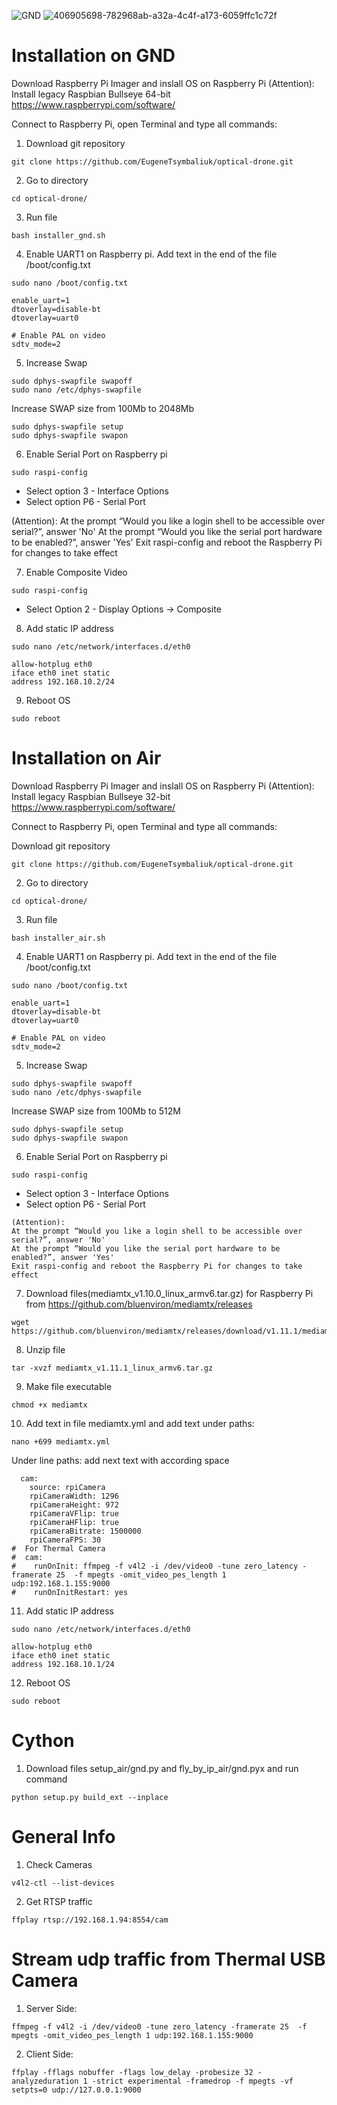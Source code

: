 
![GND](https://github.com/user-attachments/assets/4c17ddf0-482c-42a7-bd2f-7fd9baa53c82)
![406905698-782968ab-a32a-4c4f-a173-6059ffc1c72f](https://github.com/user-attachments/assets/9a05a59d-1232-4fbc-ad0a-aab2f2a22201)






# Installation on GND

Download Raspberry Pi Imager and inslall OS on Raspberry Pi (Attention): Install legacy Raspbian Bullseye 64-bit https://www.raspberrypi.com/software/

Connect to Raspberry Pi, open Terminal and type all commands:

1. Download git repository
```
git clone https://github.com/EugeneTsymbaliuk/optical-drone.git
```
2. Go to directory
```
cd optical-drone/
```
3. Run file
```
bash installer_gnd.sh
```
4. Enable UART1 on Raspberry pi. Add text in the end of the file /boot/config.txt
```
sudo nano /boot/config.txt
```
```
enable_uart=1
dtoverlay=disable-bt
dtoverlay=uart0

# Enable PAL on video
sdtv_mode=2
```
5. Increase Swap
```
sudo dphys-swapfile swapoff
sudo nano /etc/dphys-swapfile
```
 Increase SWAP size from 100Mb to 2048Mb
```
sudo dphys-swapfile setup
sudo dphys-swapfile swapon
```
6. Enable Serial Port on Raspberry pi
```
sudo raspi-config
```
-	Select option 3 - Interface Options
-	Select option P6 - Serial Port

(Attention):
At the prompt “Would you like a login shell to be accessible over serial?”, answer 'No'
At the prompt “Would you like the serial port hardware to be enabled?”, answer 'Yes'
Exit raspi-config and reboot the Raspberry Pi for changes to take effect

7. Enable Composite Video
```
sudo raspi-config
```
- Select Option 2 - Display Options -> Composite
8. Add static IP address
```
sudo nano /etc/network/interfaces.d/eth0
```
```
allow-hotplug eth0
iface eth0 inet static
address 192.168.10.2/24
``` 
9. Reboot OS
```
sudo reboot
```
# Installation on Air
Download Raspberry Pi Imager and inslall OS on Raspberry Pi (Attention): Install legacy Raspbian Bullseye 32-bit https://www.raspberrypi.com/software/

Connect to Raspberry Pi, open Terminal and type all commands:

Download git repository
```
git clone https://github.com/EugeneTsymbaliuk/optical-drone.git
```
2. Go to directory
```
cd optical-drone/
```
3. Run file
```
bash installer_air.sh
```
4. Enable UART1 on Raspberry pi. Add text in the end of the file /boot/config.txt
```
sudo nano /boot/config.txt
```
```
enable_uart=1
dtoverlay=disable-bt
dtoverlay=uart0

# Enable PAL on video
sdtv_mode=2
```
5. Increase Swap 
```
sudo dphys-swapfile swapoff
sudo nano /etc/dphys-swapfile
```
Increase SWAP size from 100Mb to 512M
```
sudo dphys-swapfile setup
sudo dphys-swapfile swapon
```
6. Enable Serial Port on Raspberry pi
```
sudo raspi-config
```
-	Select option 3 - Interface Options
-	Select option P6 - Serial Port
```
(Attention):
At the prompt “Would you like a login shell to be accessible over serial?”, answer 'No'
At the prompt “Would you like the serial port hardware to be enabled?”, answer 'Yes'
Exit raspi-config and reboot the Raspberry Pi for changes to take effect
```
7. Download files(mediamtx_v1.10.0_linux_armv6.tar.gz) for Raspberry Pi from https://github.com/bluenviron/mediamtx/releases
```
wget https://github.com/bluenviron/mediamtx/releases/download/v1.11.1/mediamtx_v1.11.1_linux_armv6.tar.gz
```
8. Unzip file
```
tar -xvzf mediamtx_v1.11.1_linux_armv6.tar.gz
```
9. Make file executable
```
chmod +x mediamtx
```
10. Add text in file mediamtx.yml and add text under paths:
```
nano +699 mediamtx.yml
```
Under line paths: 
add next text with according space

```
  cam:
    source: rpiCamera
    rpiCameraWidth: 1296
    rpiCameraHeight: 972
    rpiCameraVFlip: true
    rpiCameraHFlip: true
    rpiCameraBitrate: 1500000
    rpiCameraFPS: 30
#  For Thermal Camera
#  cam:
#    runOnInit: ffmpeg -f v4l2 -i /dev/video0 -tune zero_latency -framerate 25  -f mpegts -omit_video_pes_length 1 udp:192.168.1.155:9000
#    runOnInitRestart: yes

```
11. Add static IP address
```
sudo nano /etc/network/interfaces.d/eth0
```
```
allow-hotplug eth0
iface eth0 inet static
address 192.168.10.1/24
``` 
12. Reboot OS
```
sudo reboot
```

# Cython
1. Download files setup_air/gnd.py and fly_by_ip_air/gnd.pyx and run command
```
python setup.py build_ext --inplace
```

# General Info
1. Check Cameras
```
v4l2-ctl --list-devices

```
2. Get RTSP traffic
```
ffplay rtsp://192.168.1.94:8554/cam
```
# Stream udp traffic from Thermal USB Camera
1. Server Side:
```
ffmpeg -f v4l2 -i /dev/video0 -tune zero_latency -framerate 25  -f mpegts -omit_video_pes_length 1 udp:192.168.1.155:9000
```
2. Client Side:
```
ffplay -fflags nobuffer -flags low_delay -probesize 32 -analyzeduration 1 -strict experimental -framedrop -f mpegts -vf setpts=0 udp://127.0.0.1:9000
```
